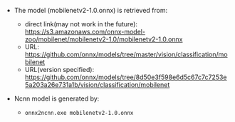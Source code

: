 - The model (mobilenetv2-1.0.onnx) is retrieved from:
	- direct link(may not work in the future): https://s3.amazonaws.com/onnx-model-zoo/mobilenet/mobilenetv2-1.0/mobilenetv2-1.0.onnx
	- URL: https://github.com/onnx/models/tree/master/vision/classification/mobilenet
	- URL(version specified): https://github.com/onnx/models/tree/8d50e3f598e6d5c67c7c7253e5a203a26e731a1b/vision/classification/mobilenet

- Ncnn model is generated by:
	- `onnx2ncnn.exe mobilenetv2-1.0.onnx`

